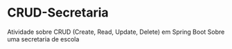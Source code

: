 # CRUD-Secretaria
Atividade sobre CRUD (Create, Read, Update, Delete) em Spring Boot
Sobre uma secretaria de escola
